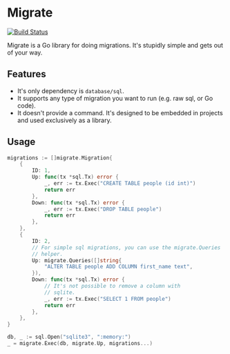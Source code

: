 # Migrate

[![Build Status](https://travis-ci.org/remind101/migrate.svg?branch=master)](https://travis-ci.org/remind101/migrate)

Migrate is a Go library for doing migrations. It's stupidly simple and gets out of your way.

## Features

* It's only dependency is `database/sql`.
* It supports any type of migration you want to run (e.g. raw sql, or Go code).
* It doesn't provide a command. It's designed to be embedded in projects and used exclusively as a library.

## Usage

```go
migrations := []migrate.Migration{
	{
		ID: 1,
		Up: func(tx *sql.Tx) error {
			_, err := tx.Exec("CREATE TABLE people (id int)")
			return err
		},
		Down: func(tx *sql.Tx) error {
			_, err := tx.Exec("DROP TABLE people")
			return err
		},
	},
	{
		ID: 2,
		// For simple sql migrations, you can use the migrate.Queries
		// helper.
		Up: migrate.Queries([]string{
			"ALTER TABLE people ADD COLUMN first_name text",
		}),
		Down: func(tx *sql.Tx) error {
			// It's not possible to remove a column with
			// sqlite.
			_, err := tx.Exec("SELECT 1 FROM people")
			return err
		},
	},
}

db, _ := sql.Open("sqlite3", ":memory:")
_ = migrate.Exec(db, migrate.Up, migrations...)
```
